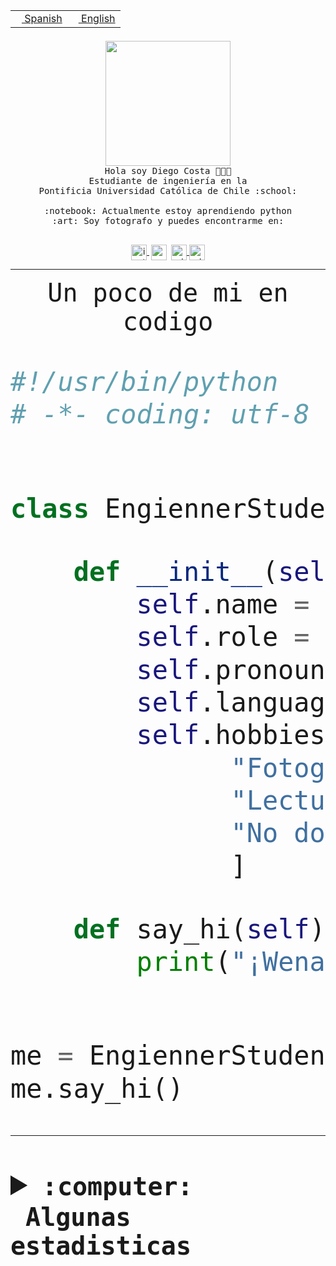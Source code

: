 <table border="0"  align="right">
 <tr><td><a href="README.md"><img src="https://upload.wikimedia.org/wikipedia/commons/thumb/8/89/Bandera_de_Espa%C3%B1a.svg/1200px-Bandera_de_Espa%C3%B1a.svg.png" height="10"> Spanish</a></td>
 <td><a href="README.en.md"><img src="https://upload.wikimedia.org/wikipedia/commons/a/a4/Flag_of_the_United_States.svg" height="10"> English</a></td></tr>
</table><br><br><br>


<p align="center">
  <img src="https://github.com/diegocostares/diegocostares/blob/main/Images/aaa2.gif?raw=true" height="200px" weight="200px">
  <br><samp>
    Hola soy Diego Costa 👨🏻‍💻<br>
    Estudiante de ingeniería en la <br>
    Pontificia Universidad Católica de Chile :school:<br>
  <br>
    :notebook: Actualmente estoy aprendiendo python <br>
    :art: Soy fotografo y puedes encontrarme en: <br>
  <br></samp>
  
</p>

<p align="center">
   <a href="https://instagram.com/diegocosta_no" target="blank">
    <img 
    align="center" src="https://cdn.jsdelivr.net/npm/simple-icons@3.0.1/icons/instagram.svg" alt="instagram" height="25px" width="25px" />
  </a>
  <a style="border: 3px solid; color: white;"href="https://t.me/diegocosta_no" target="blank">
  <img
  align="center" alt="Telegram" width="25px" src="https://icons-for-free.com/iconfiles/png/512/Telegram-1324888767380505522.png" />
</a>
<a href="https://api.whatsapp.com/send?phone=56971897835&text=Hola!" target="blank">
  <img
  align="center" alt="wtsp" width="25px" src="https://img.icons8.com/pastel-glyph/2x/whatsapp--v2.png" />
</a>
<a href="https://www.linkedin.com/in/diego-costa-786249213/" target="blank">
  <img
  align="center" alt="wtsp" width="25px" src="https://img.icons8.com/metro/452/linkedin.png" />
</a>

  </a>
</p>

---


<p align="center"><font size="25"><samp>Un poco de mi en codigo</samp></front></p>


```python
#!/usr/bin/python
# -*- coding: utf-8 -*-


class EngiennerStudent:

    def __init__(self):
        self.name = "Diego Costa"
        self.role = "Estudiante"
        self.pronouns = "he/him"
        self.language_spoken = ["es_CL", "en_US"]
        self.hobbies = [
              "Fotografia",
              "Lectura",
              "No dormir",
              ]

    def say_hi(self):
        print("¡Wena mundo!")


me = EngiennerStudent()
me.say_hi()
```
---
<details>
  <summary><b><samp>:computer: &nbsp;Algunas estadisticas</samp></b></summary>
  <br/></p>

<!--START_SECTION:waka-->
![Code Time](http://img.shields.io/badge/Code%20Time-1%2C076%20hrs%2050%20mins-blue)

**Soy nocturno 🦉** 

```text
🌞 Mañana                 52 commits          ░░░░░░░░░░░░░░░░░░░░░░░░░   01.42 % 
🌆 Día                    1192 commits        ████████░░░░░░░░░░░░░░░░░   32.62 % 
🌃 Tarde                  1556 commits        ███████████░░░░░░░░░░░░░░   42.58 % 
🌙 Noche                  854 commits         ██████░░░░░░░░░░░░░░░░░░░   23.37 % 
```
📅 **Soy más productivo los Martes** 

```text
Lunes                    566 commits         ████░░░░░░░░░░░░░░░░░░░░░   15.49 % 
Martes                   652 commits         ████░░░░░░░░░░░░░░░░░░░░░   17.84 % 
Miércoles                458 commits         ███░░░░░░░░░░░░░░░░░░░░░░   12.53 % 
Jueves                   558 commits         ████░░░░░░░░░░░░░░░░░░░░░   15.27 % 
Viernes                  529 commits         ████░░░░░░░░░░░░░░░░░░░░░   14.48 % 
Sábado                   345 commits         ██░░░░░░░░░░░░░░░░░░░░░░░   09.44 % 
Domingo                  546 commits         ████░░░░░░░░░░░░░░░░░░░░░   14.94 % 
```


📊 **Esta semana me dediqué a** 

```text
🐱‍💻 Proyectos: 
2023-1-S4-Grupo2-Backend 8 hrs 4 mins        ███████████░░░░░░░░░░░░░░   43.07 % 
2023-1-S4-Grupo2-IA      5 hrs 12 mins       ███████░░░░░░░░░░░░░░░░░░   27.74 % 
UbiCate-v2               2 hrs 33 mins       ███░░░░░░░░░░░░░░░░░░░░░░   13.65 % 
t                        2 hrs 29 mins       ███░░░░░░░░░░░░░░░░░░░░░░   13.25 % 
proyecto-grupo-31        22 mins             ░░░░░░░░░░░░░░░░░░░░░░░░░   01.98 % 
```


 Last Updated on 22/06/2023 16:24:01 UTC
<!--END_SECTION:waka-->
  
  

<p align="center"> <img src="https://github-readme-stats.vercel.app/api?username=diegocostares&show_icons=true&theme=ayu-mirage" alt="abhisheknaiidu" /></p>
 
</details>
